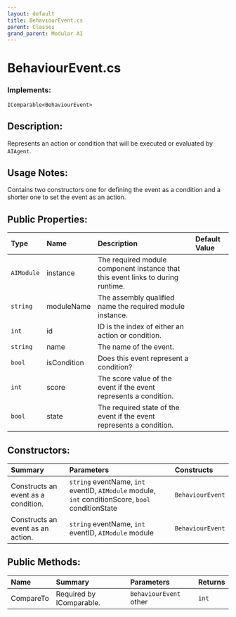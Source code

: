 ```yaml
---
layout: default
title: BehaviourEvent.cs
parent: Classes
grand_parent: Modular AI
---
```


# BehaviourEvent.cs

### Implements:
`IComparable<BehaviourEvent>`

## Description:
Represents an action or condition that will be executed or evaluated by `AIAgent`.

## Usage Notes:
Contains two constructors one for defining the event as a condition and a shorter one to set the event as an action.

## Public Properties:

| Type        | Name | Description         | Default Value |
|:-------------|:----|:--------------------|:--------------|
|  `AIModule` | instance | The required module component instance that this event links to during runtime.|  |
|  `string` | moduleName | The assembly qualified name the required module instance. |  |
|  `int` | id | ID is the index of either an action or condition. |  |
|  `string` | name | The name of the event. |  |
|  `bool` | isCondition |  Does this event represent a condition? |  |
|  `int` | score | The score value of the event if the event represents a condition. |  |
|  `bool` | state | The required state of the event if the event represents a condition. |  |

## Constructors:
| Summary      | Parameters | Constructs |
|:--------------|:-----------|:--------|
| Constructs an event as a condition. | `string` eventName, `int` eventID, `AIModule` module, `int` conditionScore, `bool` conditionState | `BehaviourEvent` |
| Constructs an event as an action. | `string` eventName, `int` eventID, `AIModule` module | `BehaviourEvent` |

## Public Methods:

| Name | Summary      | Parameters | Returns |
|:----|:--------------|:-----------|:--------|
| CompareTo | Required by IComparable. | `BehaviourEvent` other | `int` |
